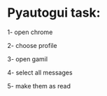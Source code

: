 # Pyautogui task:
1- open chrome

2- choose profile

3- open gamil

4- select all messages

5- make them as read

